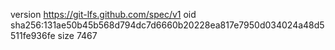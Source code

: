 version https://git-lfs.github.com/spec/v1
oid sha256:131ae50b45b568d794dc7d6660b20228ea817e7950d034024a48d5511fe936fe
size 7467
